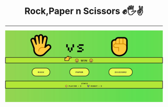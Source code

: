 <h1 align="center">Rock,Paper n Scissors ✊🖐️✌️</h1>
<hr />
<p align="center">
    <img src="/images.jpg">
</p>


